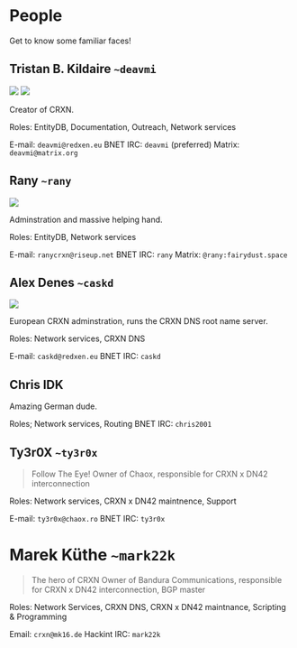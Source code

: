 People
======

Get to know some familiar faces!

## Tristan B. Kildaire `~deavmi`

<img src="http://deavmi.assigned.network/profile_pic.jpg">

<img src="people/deavmi.jpg">

Creator of CRXN.

Roles: EntityDB, Documentation, Outreach, Network services

E-mail: `deavmi@redxen.eu`
BNET IRC: `deavmi` (preferred)
Matrix: `deavmi@matrix.org`

## Rany `~rany`

<img src="people/rany.png">

Adminstration and massive helping hand.

Roles: EntityDB, Network services

E-mail: `ranycrxn@riseup.net`
BNET IRC: `rany`
Matrix: `@rany:fairydust.space`

## Alex Denes `~caskd`

<img src="people/caskd.png">

European CRXN adminstration, runs the CRXN DNS root name server.

Roles: Network services, CRXN DNS

E-mail: `caskd@redxen.eu`
BNET IRC: `caskd`

## Chris IDK

Amazing German dude.

Roles; Network services, Routing
BNET IRC: `chris2001`

## Ty3r0X `~ty3r0x`

> Follow The Eye!
Owner of Chaox, responsible for CRXN x DN42 interconnection

Roles: Network services, CRXN x DN42 maintnence, Support

E-mail: `ty3r0x@chaox.ro`
BNET IRC: `ty3r0x`

# Marek Küthe `~mark22k`

> The hero of CRXN
Owner of Bandura Communications, responsible for CRXN x DN42 interconnection, BGP master

Roles: Network Services, CRXN DNS, CRXN x DN42 maintnance, Scripting & Programming

Email: `crxn@mk16.de`
Hackint IRC: `mark22k`
